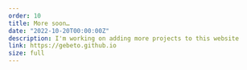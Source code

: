```yaml
---
order: 10
title: More soon…
date: "2022-10-20T00:00:00Z"
description: I'm working on adding more projects to this website
link: https://gebeto.github.io
size: full
---
```

